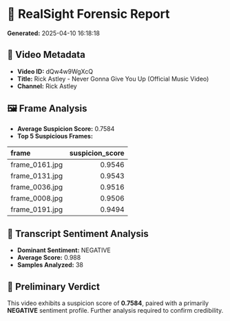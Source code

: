 # 🧾 RealSight Forensic Report
**Generated:** 2025-04-10 16:18:18

## 🎥 Video Metadata
- **Video ID:** dQw4w9WgXcQ
- **Title:** Rick Astley - Never Gonna Give You Up (Official Music Video)
- **Channel:** Rick Astley

## 🖼️ Frame Analysis
- **Average Suspicion Score:** 0.7584
- **Top 5 Suspicious Frames:**

| frame          |   suspicion_score |
|:---------------|------------------:|
| frame_0161.jpg |            0.9546 |
| frame_0131.jpg |            0.9543 |
| frame_0036.jpg |            0.9516 |
| frame_0008.jpg |            0.9506 |
| frame_0191.jpg |            0.9494 |

## 📝 Transcript Sentiment Analysis
- **Dominant Sentiment:** NEGATIVE
- **Average Score:** 0.988
- **Samples Analyzed:** 38

## 🧮 Preliminary Verdict
This video exhibits a suspicion score of **0.7584**, paired with a primarily **NEGATIVE** sentiment profile. Further analysis required to confirm credibility.
